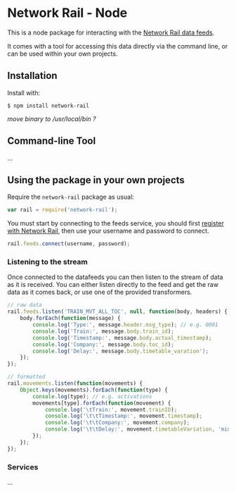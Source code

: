 # Network Rail - Node

This is a node package for interacting with the [Network Rail data feeds](https://datafeeds.networkrail.co.uk).

It comes with a tool for accessing this data directly via the command line, or can be used within your own projects.

## Installation

Install with:

```
$ npm install network-rail
```

_move binary to /usr/local/bin ?_

## Command-line Tool

...

## Using the package in your own projects

Require the `network-rail` package as usual:

```js
var rail = require('network-rail');
```

You must start by connecting to the feeds service, you should first [register with Network Rail](http://datafeeds.networkrail.co.uk), then use your username and password to connect.

```js
rail.feeds.connect(username, password);
```

### Listening to the stream

Once connected to the datafeeds you can then listen to the stream of data as it is received. You can either listen directly to the feed and get the raw data as it comes back, or use one of the provided transformers.

```js
// raw data
rail.feeds.listen('TRAIN_MVT_ALL_TOC', null, function(body, headers) {
    body.forEach(function(message) {
        console.log('Type:', message.header.msg_type); // e.g. 0001
        console.log('Train:', message.body.train_id);
        console.log('Timestamp:', message.body.actual_timestamp);
        console.log('Company:', message.body.toc_id);
        console.log('Delay:', message.body.timetable_varation');
    });
});

// formatted
rail.movements.listen(function(movements) {
    Object.keys(movements).forEach(function(type) {
        console.log(type); // e.g. activations
        movements[type].forEach(function(movement) {
            console.log('\tTrain:', movement.trainID);
            console.log('\t\tTimestamp:', movement.timestamp);
            console.log('\t\tCompany:', movement.company);
            console.log('\t\tDelay:', movement.timetableVariation, 'minutes');
        });
    });
});
```

### Services

...